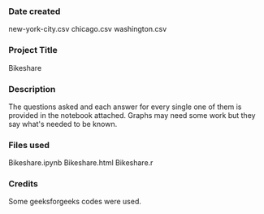 ### Date created
new-york-city.csv
chicago.csv
washington.csv

### Project Title
Bikeshare

### Description
The questions asked and each answer for every single one of them is provided in the notebook attached. Graphs may need some work but they say what's needed to be known.

### Files used
Bikeshare.ipynb
Bikeshare.html
Bikeshare.r

### Credits
Some geeksforgeeks codes were used.
